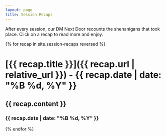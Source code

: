 ```yaml
---
layout: page
title: Session Recaps
---
```


After every session, our DM Next Door recounts the shenanigans that took place.  Click on a recap to read more and enjoy.

{% for recap in site.session-recaps reversed %}
# [{{ recap.title }}]({{ recap.url | relative_url }}) - {{ recap.date | date: "%B %d, %Y" }}
{{ recap.content }}
---
### {{ recap.date | date: "%B %d, %Y" }}
{% endfor %}
